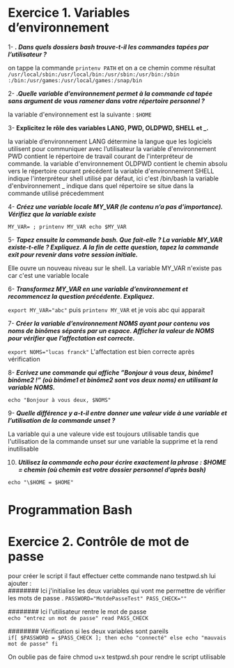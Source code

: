 
# Exercice 1. Variables d’environnement



1- <b>_. Dans quels dossiers bash trouve-t-il les commandes tapées par l’utilisateur ?_</b>

on tappe la commande `printenv PATH` et on a ce chemin comme résultat `/usr/local/sbin:/usr/local/bin:/usr/sbin:/usr/bin:/sbin
:/bin:/usr/games:/usr/local/games:/snap/bin`

2- <b>_.Quelle variable d’environnement permet à la commande cd tapée sans argument de vous ramener dans
votre répertoire personnel ?_</b>

la variable d'environnement est la suivante : `$HOME`

3- <b> Explicitez le rôle des variables LANG, PWD, OLDPWD, SHELL et _.</b>

la variable d’environnement LANG détermine la langue que les logiciels utilisent pour communiquer avec l’utilisateur
la variable d'environnement PWD contient le répertoire de travail courant de l'interpréteur de commande.
la variable d'environnement OLDPWD contient le chemin absolu vers le répertoire courant précédent
la variable d'environnement SHELL indique l'interpréteur shell utilisé par défaut, ici c'est /bin/bash 
la variable d'enbvironnement _ indique dans quel répertoire se situe dans la commande utilisé précedemment

4- <b> _Créez une variable locale MY_VAR (le contenu n’a pas d’importance). Vérifiez que la variable existe_ </b>

`MY_VAR= ; printenv MY_VAR
echo $MY_VAR`

5- <b> _Tapez ensuite la commande bash. Que fait-elle ? La variable MY_VAR existe-t-elle ? Expliquez. A la fin
de cette question, tapez la commande exit pour revenir dans votre session initiale._ </b>

Elle ouvre un nouveau niveau sur le shell. La variable MY_VAR n'existe pas car c'est une variable locale 

6- <b> _Transformez MY_VAR en une variable d’environnement et recommencez la question précédente. Expliquez._ </b>

`export MY_VAR="abc"` puis `printenv MY_VAR` et je vois abc qui apparait 

7- <b> _Créer la variable d’environnement NOMS ayant pour contenu vos noms de binômes séparés par un espace.
Afficher la valeur de NOMS pour vérifier que l’affectation est correcte._ </b>

`export NOMS="lucas franck"`  L'affectation est bien correcte après vérification 


8- <b> _Ecrivez une commande qui affiche ”Bonjour à vous deux, binôme1 binôme2 !” (où binôme1 et binôme2
sont vos deux noms) en utilisant la variable NOMS._ </b>

`echo "Bonjour à vous deux, $NOMS"` 

9- <b> _Quelle différence y a-t-il entre donner une valeur vide à une variable et l’utilisation de la commande
unset ?_ </b>

La variable qui a une valeure vide est toujours utilisable tandis que l'utilisation de la commande unset sur une variable la supprime et la rend inutilisable 

10.  <b> _Utilisez la commande echo pour écrire exactement la phrase : $HOME = chemin (où chemin est votre
dossier personnel d’après bash)_ </b>

`echo "\$HOME = $HOME"`

# Programmation Bash


# Exercice 2. Contrôle de mot de passe

pour créer le script il faut effectuer cette commande nano testpwd.sh lui ajouter : <br>
######## Ici j'initialise les deux variables qui vont me permettre de vérifier les mots de passe .
`PASSWORD="MotdePasseTest" PASS_CHECK=""`

######## Ici l'utilisateur rentre le mot de passe <br> 
`echo "entrez un mot de passe" read PASS_CHECK`

######## Vérification si les deux variables sont pareils <br>
`if[ $PASSWORD = $PASS_CHECK ]; then echo "connecté" else echo "mauvais mot de passe" fi`

On oublie pas de faire chmod u+x testpwd.sh pour rendre le script utilisable 
